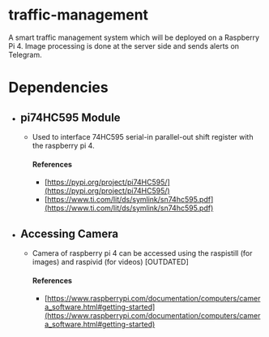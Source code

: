 # traffic-management
A smart traffic management system which will be deployed on a Raspberry Pi 4. Image processing is done at the server side and sends alerts on Telegram.

# Dependencies

- ## pi74HC595 Module
  - Used to interface 74HC595 serial-in parallel-out shift register with the raspberry pi 4.
    #### References
    - [https://pypi.org/project/pi74HC595/](https://pypi.org/project/pi74HC595/)
    - [https://www.ti.com/lit/ds/symlink/sn74hc595.pdf](https://www.ti.com/lit/ds/symlink/sn74hc595.pdf)
- ## Accessing Camera
  - Camera of raspberry pi 4 can be accessed using the raspistill (for images) and raspivid (for videos) [OUTDATED]
    #### References
      - [https://www.raspberrypi.com/documentation/computers/camera_software.html#getting-started](https://www.raspberrypi.com/documentation/computers/camera_software.html#getting-started)
